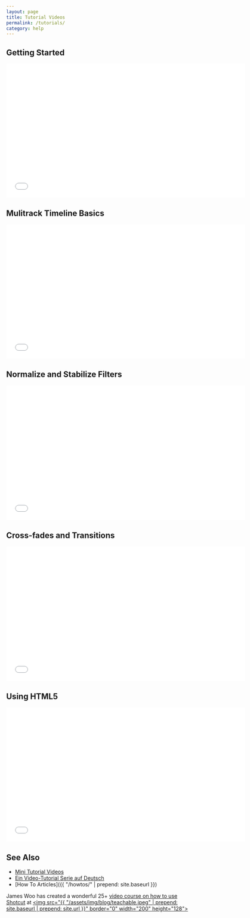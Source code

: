 ```yaml
---
layout: page
title: Tutorial Videos
permalink: /tutorials/
category: help
---
```


Getting Started
---------------

<iframe width="640" height="360"
src="//www.youtube.com/embed/zbeuUvkn_Gc" frameborder="0"
allowfullscreen="1"></iframe>

Mulitrack Timeline Basics
-------------------------

<iframe width="640" height="360"
src="//www.youtube.com/embed/FMIE2xpATNY" frameborder="0"
allowfullscreen="1"></iframe>

Normalize and Stabilize Filters
-------------------------------

<iframe width="640" height="360" src="//www.youtube.com/embed/C3v-jYJJfuM" frameborder="0" allowfullscreen="1"></iframe>

Cross-fades and Transitions
---------------------------

<iframe width="640" height="360"
src="//www.youtube.com/embed/NUDCcq6WcJU" frameborder="0"
allowfullscreen="1"></iframe>

Using HTML5
-----------

<iframe width="640" height="360"
src="//www.youtube.com/embed/xs3bv1TzkYw" frameborder="0"
allowfullscreen="1"></iframe>

See Also
--------
- [Mini Tutorial Videos](minitutorials/)
- [Ein Video-Tutorial Serie auf
    Deutsch](https://www.youtube.com/playlist?list=PLFwM71NcKmpCyI1rXGrQVYa8tw8zuRYkp)
- [How To Articles]({{ "/howtos/" | prepend: site.baseurl }})

James Woo has created a wonderful 25+ [video course on how to use Shotcut](http://betterbusiness.teachable.com/courses/video-editing-course-free-shotcut?product_id=86700&coupon_code=SC5)
at <a href="http://betterbusiness.teachable.com/courses/video-editing-course-free-shotcut?product_id=86700&coupon_code=SC5">
<img src="{{ "/assets/img/blog/teachable.jpeg" | prepend: site.baseurl | prepend: site.url }}" border="0" width="200" height="128"></a>
